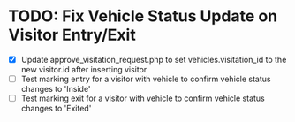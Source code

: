 # TODO: Fix Vehicle Status Update on Visitor Entry/Exit

- [x] Update approve_visitation_request.php to set vehicles.visitation_id to the new visitor.id after inserting visitor
- [ ] Test marking entry for a visitor with vehicle to confirm vehicle status changes to 'Inside'
- [ ] Test marking exit for a visitor with vehicle to confirm vehicle status changes to 'Exited'
